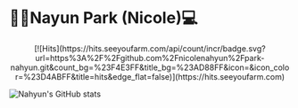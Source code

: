 # 🙋‍♀️Nayun Park (Nicole)💻

<div align=center>
[![Hits](https://hits.seeyoufarm.com/api/count/incr/badge.svg?url=https%3A%2F%2Fgithub.com%2Fnicolenahyun%2Fpark-nahyun.git&count_bg=%23F4E3FF&title_bg=%23AD88FF&icon=&icon_color=%23D4ABFF&title=hits&edge_flat=false)](https://hits.seeyoufarm.com)
</div>

![Nahyun's GitHub stats](https://github-readme-stats.vercel.app/api?username=nicolenahyun&show_icons=true&theme=material-palenight)
